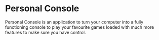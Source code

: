 # Personal Console

Personal Console is an application to turn your computer into a fully functioning console to play your favourite games loaded with much more features to make sure you have control.